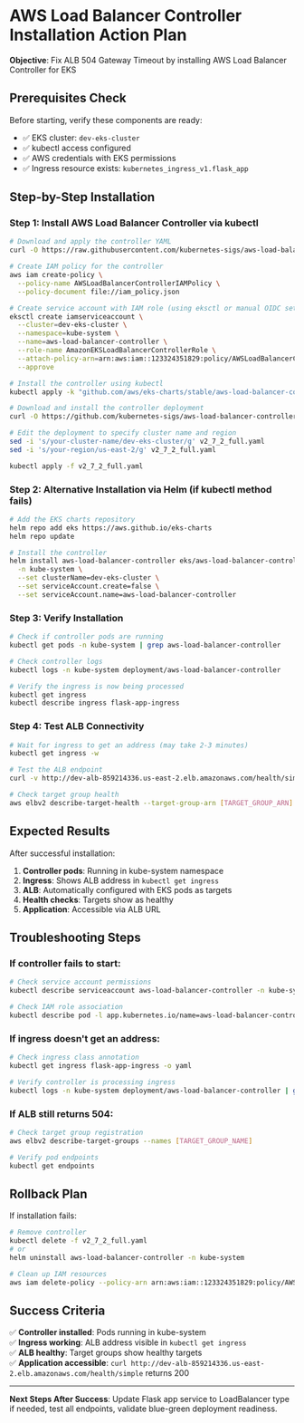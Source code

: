 # AWS Load Balancer Controller Installation Action Plan

**Objective**: Fix ALB 504 Gateway Timeout by installing AWS Load Balancer Controller for EKS

## Prerequisites Check
Before starting, verify these components are ready:
- ✅ EKS cluster: `dev-eks-cluster` 
- ✅ kubectl access configured
- ✅ AWS credentials with EKS permissions
- ✅ Ingress resource exists: `kubernetes_ingress_v1.flask_app`

## Step-by-Step Installation

### Step 1: Install AWS Load Balancer Controller via kubectl

```bash
# Download and apply the controller YAML
curl -O https://raw.githubusercontent.com/kubernetes-sigs/aws-load-balancer-controller/v2.7.2/docs/install/iam_policy.json

# Create IAM policy for the controller
aws iam create-policy \
  --policy-name AWSLoadBalancerControllerIAMPolicy \
  --policy-document file://iam_policy.json

# Create service account with IAM role (using eksctl or manual OIDC setup)
eksctl create iamserviceaccount \
  --cluster=dev-eks-cluster \
  --namespace=kube-system \
  --name=aws-load-balancer-controller \
  --role-name AmazonEKSLoadBalancerControllerRole \
  --attach-policy-arn=arn:aws:iam::123324351829:policy/AWSLoadBalancerControllerIAMPolicy \
  --approve

# Install the controller using kubectl
kubectl apply -k "github.com/aws/eks-charts/stable/aws-load-balancer-controller/crds?ref=master"

# Download and install the controller deployment
curl -O https://github.com/kubernetes-sigs/aws-load-balancer-controller/releases/download/v2.7.2/v2_7_2_full.yaml

# Edit the deployment to specify cluster name and region
sed -i 's/your-cluster-name/dev-eks-cluster/g' v2_7_2_full.yaml
sed -i 's/your-region/us-east-2/g' v2_7_2_full.yaml

kubectl apply -f v2_7_2_full.yaml
```

### Step 2: Alternative Installation via Helm (if kubectl method fails)

```bash
# Add the EKS charts repository
helm repo add eks https://aws.github.io/eks-charts
helm repo update

# Install the controller
helm install aws-load-balancer-controller eks/aws-load-balancer-controller \
  -n kube-system \
  --set clusterName=dev-eks-cluster \
  --set serviceAccount.create=false \
  --set serviceAccount.name=aws-load-balancer-controller
```

### Step 3: Verify Installation

```bash
# Check if controller pods are running
kubectl get pods -n kube-system | grep aws-load-balancer-controller

# Check controller logs
kubectl logs -n kube-system deployment/aws-load-balancer-controller

# Verify the ingress is now being processed
kubectl get ingress
kubectl describe ingress flask-app-ingress
```

### Step 4: Test ALB Connectivity

```bash
# Wait for ingress to get an address (may take 2-3 minutes)
kubectl get ingress -w

# Test the ALB endpoint
curl -v http://dev-alb-859214336.us-east-2.elb.amazonaws.com/health/simple

# Check target group health
aws elbv2 describe-target-health --target-group-arn [TARGET_GROUP_ARN]
```

## Expected Results

After successful installation:
1. **Controller pods**: Running in kube-system namespace
2. **Ingress**: Shows ALB address in `kubectl get ingress`
3. **ALB**: Automatically configured with EKS pods as targets
4. **Health checks**: Targets show as healthy
5. **Application**: Accessible via ALB URL

## Troubleshooting Steps

### If controller fails to start:
```bash
# Check service account permissions
kubectl describe serviceaccount aws-load-balancer-controller -n kube-system

# Check IAM role association
kubectl describe pod -l app.kubernetes.io/name=aws-load-balancer-controller -n kube-system
```

### If ingress doesn't get an address:
```bash
# Check ingress class annotation
kubectl get ingress flask-app-ingress -o yaml

# Verify controller is processing ingress
kubectl logs -n kube-system deployment/aws-load-balancer-controller | grep -i ingress
```

### If ALB still returns 504:
```bash
# Check target group registration
aws elbv2 describe-target-groups --names [TARGET_GROUP_NAME]

# Verify pod endpoints
kubectl get endpoints
```

## Rollback Plan

If installation fails:
```bash
# Remove controller
kubectl delete -f v2_7_2_full.yaml
# or
helm uninstall aws-load-balancer-controller -n kube-system

# Clean up IAM resources
aws iam delete-policy --policy-arn arn:aws:iam::123324351829:policy/AWSLoadBalancerControllerIAMPolicy
```

## Success Criteria

✅ **Controller installed**: Pods running in kube-system  
✅ **Ingress working**: ALB address visible in `kubectl get ingress`  
✅ **ALB healthy**: Target groups show healthy targets  
✅ **Application accessible**: `curl http://dev-alb-859214336.us-east-2.elb.amazonaws.com/health/simple` returns 200  

---
**Next Steps After Success**: Update Flask app service to LoadBalancer type if needed, test all endpoints, validate blue-green deployment readiness.